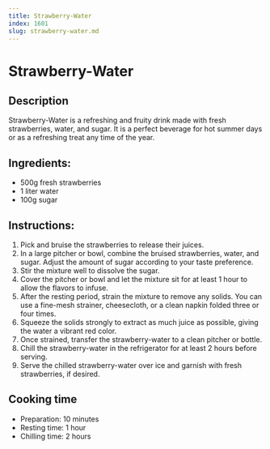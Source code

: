 ```yaml
---
title: Strawberry-Water
index: 1601
slug: strawberry-water.md
---
```


# Strawberry-Water

## Description
Strawberry-Water is a refreshing and fruity drink made with fresh strawberries, water, and sugar. It is a perfect beverage for hot summer days or as a refreshing treat any time of the year.

## Ingredients:
- 500g fresh strawberries
- 1 liter water
- 100g sugar

## Instructions:
1. Pick and bruise the strawberries to release their juices.
2. In a large pitcher or bowl, combine the bruised strawberries, water, and sugar. Adjust the amount of sugar according to your taste preference.
3. Stir the mixture well to dissolve the sugar.
4. Cover the pitcher or bowl and let the mixture sit for at least 1 hour to allow the flavors to infuse.
5. After the resting period, strain the mixture to remove any solids. You can use a fine-mesh strainer, cheesecloth, or a clean napkin folded three or four times.
6. Squeeze the solids strongly to extract as much juice as possible, giving the water a vibrant red color.
7. Once strained, transfer the strawberry-water to a clean pitcher or bottle.
8. Chill the strawberry-water in the refrigerator for at least 2 hours before serving.
9. Serve the chilled strawberry-water over ice and garnish with fresh strawberries, if desired.

## Cooking time
- Preparation: 10 minutes
- Resting time: 1 hour
- Chilling time: 2 hours